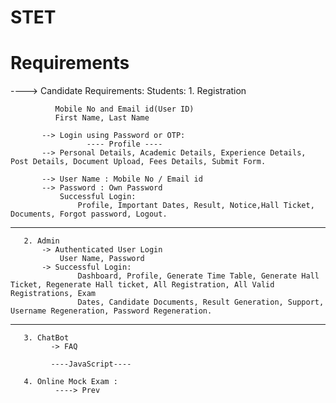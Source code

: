 # STET

# Requirements
----> Candidate Requirements:
       Students: 1. Registration
       
              Mobile No and Email id(User ID)
              First Name, Last Name
              
           --> Login using Password or OTP:
                     ---- Profile ----
           --> Personal Details, Academic Details, Experience Details, Post Details, Document Upload, Fees Details, Submit Form.
       
           --> User Name : Mobile No / Email id
           --> Password : Own Password
               Successful Login:
                   Profile, Important Dates, Result, Notice,Hall Ticket, Documents, Forgot password, Logout.
----------------------------------------------------------------------------------------------------------------------------------------------------------------------------------                   
       2. Admin
           -> Authenticated User Login
               User Name, Password
           -> Successful Login:
                   Dashboard, Profile, Generate Time Table, Generate Hall Ticket, Regenerate Hall ticket, All Registration, All Valid Registrations, Exam                        
                   Dates, Candidate Documents, Result Generation, Support, Username Regeneration, Password Regeneration.
-------------------------------------------------------------------------------------------------------------------------------------------------------------------------------------                   
       3. ChatBot 
             -> FAQ
             
             ----JavaScript----
             
       4. Online Mock Exam :
              ----> Prev



